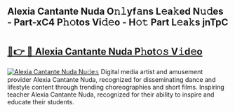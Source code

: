 ## Alexia Cantante Nuda O𝚗𝚕yf𝚊ns L𝚎a𝚔ed N𝚞𝚍es - Part-xC4 P𝚑𝚘tos Vi𝚍𝚎o - H𝚘𝚝 Part L𝚎a𝚔s jnTpC

# <h2><a href="http://kfafkh.oniu.top/?m=Alexia+Cantante+Nuda">🔗👉 🔴 Alexia Cantante Nuda P𝚑ot𝚘𝚜 V𝚒d𝚎o</a></h2>

[![Alexia Cantante Nuda Nu𝚍e𝚜](https://i.imgur.com/0qMVB7G.gif)](http://kfafkh.oniu.top/?m=Alexia+Cantante+Nuda)
Digital media artist and amusement provider Alexia Cantante Nuda, recognized for disseminating dance and lifestyle content through trending choreographies and short films. Inspiring teacher Alexia Cantante Nuda, recognized for their ability to inspire and educate their students.  
